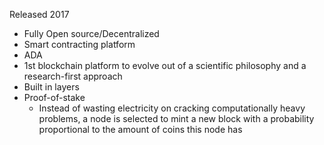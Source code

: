 Released 2017
- Fully Open source/Decentralized
- Smart contracting platform
- ADA
- 1st blockchain platform to evolve out of a scientific philosophy and a research-first approach
- Built in layers
- Proof-of-stake
	- Instead of wasting electricity on cracking computationally heavy problems, a node is selected to mint a new block with a probability proportional to the amount of coins this node has